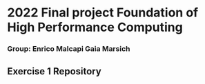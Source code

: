 # 2022 Final project Foundation of High Performance Computing
### Group: Enrico Malcapi Gaia Marsich
## Exercise 1 Repository

